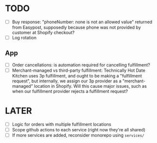 # TODO

- [ ] Buy response: "phoneNumber: none is not an allowed value" returned from Easypost, supposedly because phone was not provided by customer at Shopify checkout?
- [ ] Log rotation

## App

- [ ] Order cancellations: is automation required for cancelling fulfillment?
- [ ] Merchant-managed vs third-party fulfillment: Technically Hot Date Kitchen uses 3p fulfillment, and ought to be making a "fulfillment request", but internally, we assign our 3p provider as a "merchant-managed" location in Shopify. Will this cause major issues, such as when our fulfillment provider rejects a fulfillment request?

# LATER

- [ ] Logic for orders with multiple fulfillment locations
- [ ] Scope github actions to each service (right now they're all shared)
- [ ] If more services are added, reconsider monorepo using `services/`
